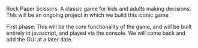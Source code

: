 Rock Paper Scissors. 
A classic game for kids and adults making decisions. This will be an ongoing project in which we build this iconic game. 

First phase: 
    This will be the core functionality of the game, and will be built entirely in javascript, and played via the console. We will come back and add the GUI at a later date. 